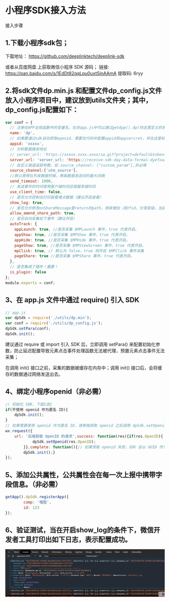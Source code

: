 # 小程序SDK接入方法

接入步骤

## 1.下载小程序sdk包；
下载地址： https://github.com/deeplinktech/deeplink-sdk

或者从百度网盘 上获取微信小程序 SDK 源码；
链接: https://pan.baidu.com/s/1EdDt82qqLpu0uxtSinAAmA 提取码: 6ryy 

## 2.将sdk文件dp.min.js 和配置文件dp_config.js文件放入小程序项目中，建议放到utils文件夹；其中，dp_config.js配置如下：

```js
var conf = {
  // 注册在APP全局函数中的变量名，在非app.js中可以通过getApp().dp(你这里定义的名字来使用)
  name: 'dp',
  // 如果要通过sdk自动获取openid，需要在代码中配置appid和appsercret，并在这里标志appid,不需要的话，非必填。
  appid: 'xxxxx',
  // 分析数据接收地址
  // server_url: 'https://xxxxx.xxxx.xxxx/sa.gif?project=default&token=27eeee',
  server_url: 'server_url: 'https://receive-sdk-day-data-formal-dyefxaabxx.cn-hangzhou.fcapp.run/sa.gif',
  // 自定义渠道追踪参数，如 source_channel: ["custom_param"],非必填
  source_channel:['utm_source'],
  //默认使用队列发数据时候，两条数据发送间的最大间隔
  send_timeout: 1000,
  // 发送事件的时间使用客户端时间还是服务端时间
  use_client_time: false,
  // 是否允许控制台打印查看埋点数据（建议开启查看）
  show_log: true,
  // 是否允许修改onShareMessage里return的path，用来增加（用户id，分享层级，当前的path），在app onshow中自动获取这些参数来查看具体分享来源，层级等
  allow_amend_share_path: true,
  // 是否自动采集如下事件（建议开启）
  autoTrack: {
    appLaunch: true, //是否采集 $MPLaunch 事件，true 代表开启。
    appShow: true, //是否采集 $MPShow 事件，true 代表开启。
    appHide: true, //是否采集 $MPHide 事件，true 代表开启。
    pageShow: true, //是否采集 $MPViewScreen 事件，true 代表开启。
    mpClick: true, // 默认为 false，true 则开启 $MPClick 事件采集 
    pageShare: true //是否采集 $MPShare 事件，true 代表开启。
  },
  // 是否集成了插件！重要！
  is_plugin: false
};
module.exports = conf; 
``` 

## 3、在 app.js 文件中通过 require() 引入 SDK
```js
// app.js
var dpSdk = require('./utils/dp.min');
var conf = require('./utils/dp_config.js');
dpSdk.setPara(conf);
dpSdk.init();
```
建议通过 require 或 import 引入 SDK 后，立即调用 setPara() 来配置初始化参数，防止延迟配置导致元素点击事件处理函数无法被代理，预置元素点击事件无法采集；

在调用 init() 接口之前，采集的数据被缓存在内存中；调用 init() 接口后，会将缓存的数据通过网络发送出去。

## 4、绑定小程序openid（非必需）
```js
// 初始化 SDK，下面2选1
if(不使用 openid 作为匿名 ID){
    dpSdk.init();
}
// 如果需要使用 openid 作为匿名 ID，请单独获取 openid 之后调用 dpSdk.setOpenid() 方法
wx.request({
    url: '后端获取 OpenID 的请求',success: function(res){if(res.OpenID){
            dpSdk.setOpenid(res.OpenID); 
        }},complete: function(){// 如果获取 openid 失败，SDK 会以 UUID 作为匿名 ID 发数据
        dpSdk.init();}
});
```


## 5、添加公共属性，公共属性会在每一次上报中携带字段信息。（非必需）
```js
getApp().dpSdk.registerApp({
        comp: '喔图',
        id: 123
});
```


## 6、验证测试，当在开启show_log的条件下，微信开发者工具打印出如下日志，表示配置成功。
<div align=center>
    <img src="./img/miniapps-success.png" alt="" width="650">
</div>
